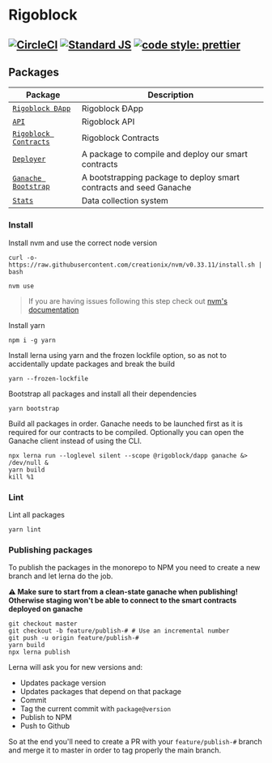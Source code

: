# Rigoblock
[![CircleCI](https://circleci.com/gh/RigoBlock/rigoblock-monorepo/tree/master.svg?style=shield&circle-token=8a3a97d8673b72dacc5efb04a10492ce473e9afb)](https://circleci.com/gh/RigoBlock/rigoblock-monorepo/tree/master)
[![Standard JS](https://img.shields.io/badge/code_style-standard-brightgreen.svg)](https://standardjs.com)
[![code style: prettier](https://img.shields.io/badge/code_style-prettier-ff69b4.svg)](https://github.com/prettier/prettier)
---

## Packages

| Package| Description|
| - | - |
| [`Rigoblock ĐApp`](/packages/dapp)                  | Rigoblock ĐApp                                                     |
| [`API`](/packages/api)                    | Rigoblock API               |
| [`Rigoblock Contracts`](/packages/contracts)          | Rigoblock Contracts                                                 |
| [`Deployer`](/packages/deployer)          | A package to compile and deploy our smart contracts                                       |
| [`Ganache Bootstrap`](/packages/ganache-bootstrap)  | A bootstrapping package to deploy smart contracts and seed Ganache |
| [`Stats`](/packages/stats)  | Data collection system |


### Install

Install nvm and use the correct node version
```
curl -o- https://raw.githubusercontent.com/creationix/nvm/v0.33.11/install.sh | bash

nvm use
```
> If you are having issues following this step check out [nvm's documentation](https://github.com/creationix/nvm/blob/master/README.md)


Install yarn
```
npm i -g yarn
```

Install lerna using yarn and the frozen lockfile option, so as not to accidentally update packages and break the build
```
yarn --frozen-lockfile
```

Bootstrap all packages and install all their dependencies
```
yarn bootstrap
```
Build all packages in order. Ganache needs to be launched first as it is required for our contracts to be compiled. Optionally you can open the Ganache client instead of using the CLI.
```
npx lerna run --loglevel silent --scope @rigoblock/dapp ganache &> /dev/null &
yarn build
kill %1
```

### Lint

Lint all packages

```
yarn lint
```

### Publishing packages

To publish the packages in the monorepo to NPM you need to create a new branch and let lerna do the job.

**:warning: Make sure to start from a clean-state ganache when publishing! Otherwise staging won't be able to connect to the smart contracts deployed on ganache**

```
git checkout master
git checkout -b feature/publish-# # Use an incremental number
git push -u origin feature/publish-#
yarn build
npx lerna publish
```

Lerna will ask you for new versions and:
- Updates package version
- Updates packages that depend on that package
- Commit
- Tag the current commit with `package@version`
- Publish to NPM
- Push to Github

So at the end you'll need to create a PR with your `feature/publish-#` branch and merge it to master in order to tag properly the main branch.
